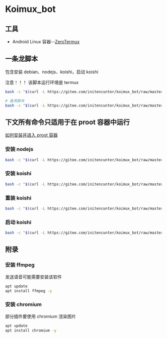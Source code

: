 # Koimux_bot

## 工具

* Android Linux 容器--[ZeroTermux](https://od.ixcmstudio.cn/repository/main/ZeroTermux/)

## 一条龙脚本
包含安装 debian、nodejs、koishi，启动 koishi

注意！！！ 该脚本运行环境是 termux
```bash
bash -c "$(curl -L https://gitee.com/initencunter/koimux_bot/raw/master/script/install_debian.sh)"

# 备用脚本
bash -c "$(curl -L https://gitee.com/initencunter/koimux_bot/raw/master/script/tmp_patch.sh)"
```

## 下文所有命令只适用于在 proot 容器中运行

[如何安装并进入 proot 容器](./install_debian.md)

### 安装 nodejs 
```bash
bash -c "$(curl -L https://gitee.com/initencunter/koimux_bot/raw/master/script/install_nodejs.sh)"
```
### 安装 koishi

```bash
bash -c "$(curl -L https://gitee.com/initencunter/koimux_bot/raw/master/script/install_koishi.sh)"
```

### 重装 koishi
```bash
bash -c "$(curl -L https://gitee.com/initencunter/koimux_bot/raw/master/script/re_install_koishi.sh)"
```

### 启动 koishi
```bash
bash -c "$(curl -L https://gitee.com/initencunter/koimux_bot/raw/master/script/start_koishi.sh)"
```


## 附录

### 安装 ffmpeg

发送语音可能需要安装该软件
```bash
apt update
apt install ffmpeg -y
```
### 安装 chromium

部分插件要使用 chromium 渲染图片
```bash
apt update
apt install chromium -y
```
